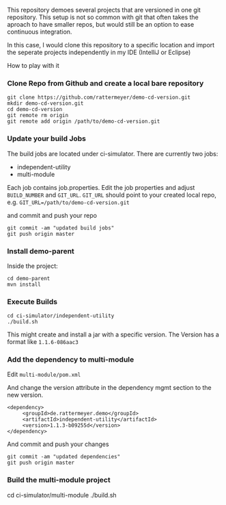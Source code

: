 This repository demoes several projects that are versioned in one git
repository. This setup is not so common with git that often takes the
aproach to have smaller repos, but would still be an option to ease
continuous integration.

In this case, I would clone this repository to a specific location and
import the seperate projects independently in my IDE (IntelliJ or Eclipse)

How to play with it

### Clone Repo from Github and create a local bare repository

    git clone https://github.com/rattermeyer/demo-cd-version.git
    mkdir demo-cd-version.git
    cd demo-cd-version
    git remote rm origin
    git remote add origin /path/to/demo-cd-version.git

### Update your build Jobs
The build jobs are located under ci-simulator.
There are currently two jobs:

* independent-utility
* multi-module

Each job contains job.properties.
Edit the job properties and adjust `BUILD_NUMBER` and `GIT_URL`.
`GIT_URL` should point to your created local repo, e.g.
`GIT_URL=/path/to/demo-cd-version.git`

and commit and push your repo

    git commit -am "updated build jobs"
    git push origin master

### Install demo-parent
Inside the project:

    cd demo-parent
    mvn install

### Execute Builds

    cd ci-simulator/independent-utility
    ./build.sh

This might create and install a jar with a specific version. The Version has a format like
`1.1.6-086aac3`

### Add the dependency to multi-module    
Edit `multi-module/pom.xml`

And change the version attribute in the dependency mgmt section to the new version.

    <dependency>
         <groupId>de.rattermeyer.demo</groupId>
         <artifactId>independent-utility</artifactId>
         <version>1.1.3-b09255d</version>
    </dependency>

And commit and push your changes

    git commit -am "updated dependencies"
    git push origin master

### Build the multi-module project

   cd ci-simulator/multi-module
   ./build.sh
